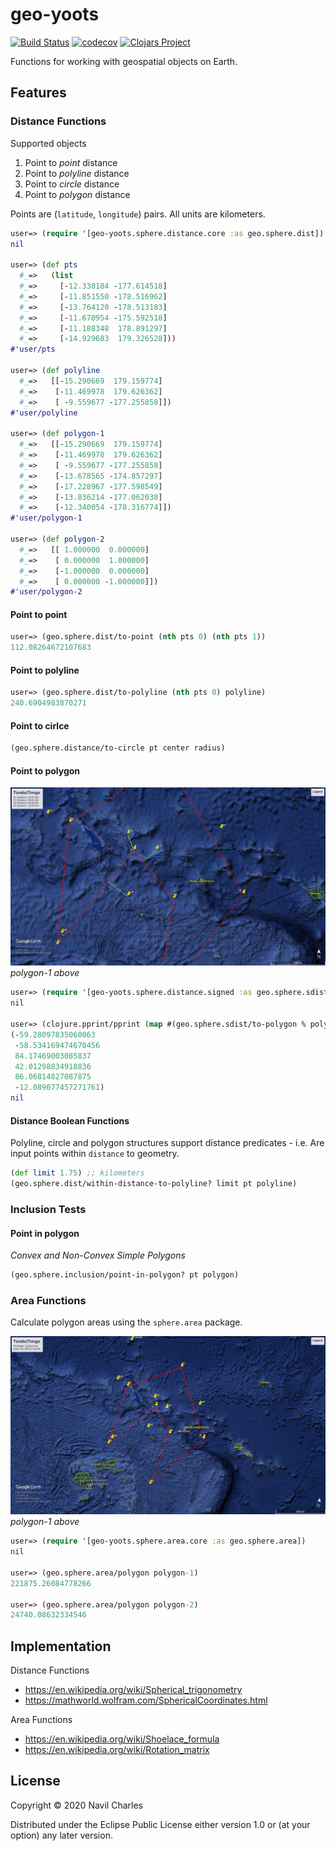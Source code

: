 # geo-yoots
[![Build Status](https://travis-ci.com/nfcharles/geo-yoots.svg?branch=master)](https://travis-ci.com/nfcharles/geo-yoots)
[![codecov](https://codecov.io/gh/nfcharles/geo-yoots/branch/master/graph/badge.svg)](https://codecov.io/gh/nfcharles/geo-yoots)
[![Clojars Project](https://img.shields.io/clojars/v/org.clojars.nfcharles/geo-yoots.svg)](https://clojars.org/org.clojars.nfcharles/geo-yoots.svg)


Functions for working with geospatial objects on Earth.

## Features

### Distance Functions

Supported objects
1. Point to *point* distance
2. Point to *polyline* distance
3. Point to *circle* distance
4. Point to *polygon* distance

Points are (`latitude`, `longitude`) pairs. All units are kilometers.


```clojure
user=> (require '[geo-yoots.sphere.distance.core :as geo.sphere.dist])
nil

user=> (def pts
  #_=>   (list
  #_=>     [-12.338184 -177.614518]
  #_=>     [-11.851550 -178.516962]
  #_=>     [-13.764120 -178.513183]
  #_=>     [-11.670954 -175.592518]
  #_=>     [-11.188348  178.891297]
  #_=>     [-14.929683  179.326528]))
#'user/pts

user=> (def polyline
  #_=>   [[-15.290669  179.159774]
  #_=>    [-11.469978  179.626362]
  #_=>    [ -9.559677 -177.255858]])
#'user/polyline

user=> (def polygon-1
  #_=>   [[-15.290669  179.159774]
  #_=>    [-11.469978  179.626362]
  #_=>    [ -9.559677 -177.255858]
  #_=>    [-13.678565 -174.857297]
  #_=>    [-17.228967 -177.598549]
  #_=>    [-13.836214 -177.062038]
  #_=>    [-12.340054 -178.316774]])
#'user/polygon-1

user=> (def polygon-2
  #_=>   [[ 1.000000  0.000000]
  #_=>    [ 0.000000  1.000000]
  #_=>    [-1.000000  0.000000]
  #_=>    [ 0.000000 -1.000000]])
#'user/polygon-2
```

#### Point to point

```clojure
user=> (geo.sphere.dist/to-point (nth pts 0) (nth pts 1))
112.08264672107683
```

#### Point to polyline

```clojure
user=> (geo.sphere.dist/to-polyline (nth pts 0) polyline)
240.6904983870271
```

#### Point to cirlce

```clojure
(geo.sphere.distance/to-circle pt center radius)
```

#### Point to polygon
![alt text](./images/Distance_Tuvalu-Tonga-2-2.jpg "Tuvalu_Tonga_Convex_Polygon_Distances")
_polygon-1 above_

```clojure
user=> (require '[geo-yoots.sphere.distance.signed :as geo.sphere.sdist])
nil

user=> (clojure.pprint/pprint (map #(geo.sphere.sdist/to-polygon % polygon-1) pts))
(-59.28097835060063
 -58.534169474670456
 84.17469003085837
 42.01298834918836
 86.06814827087875
 -12.089077457271761)
nil

```

#### Distance Boolean Functions

Polyline, circle and polygon structures support distance predicates - i.e.
Are input points within `distance` to geometry.

```clojure
(def limit 1.75) ;; kilometers
(geo.sphere.dist/within-distance-to-polyline? limit pt polyline)
```

### Inclusion Tests

#### Point in polygon

*Convex and Non-Convex Simple Polygons*

```clojure
(geo.sphere.inclusion/point-in-polygon? pt polygon)
```

### Area Functions

Calculate polygon areas using the `sphere.area` package.

![alt text](./images/Area-Distance_Tuvalu-Tonga-2-2.jpg "Tuvalu_Tonga_Convex_Polygon")
_polygon-1 above_

```clojure
user=> (require '[geo-yoots.sphere.area.core :as geo.sphere.area])
nil

user=> (geo.sphere.area/polygon polygon-1)
221875.26084778266

user=> (geo.sphere.area/polygon polygon-2)
24740.08632334546
```

## Implementation

Distance Functions
 - https://en.wikipedia.org/wiki/Spherical_trigonometry
 - https://mathworld.wolfram.com/SphericalCoordinates.html

Area Functions
 - https://en.wikipedia.org/wiki/Shoelace_formula
 - https://en.wikipedia.org/wiki/Rotation_matrix


## License

Copyright © 2020 Navil Charles

Distributed under the Eclipse Public License either version 1.0 or (at
your option) any later version.
